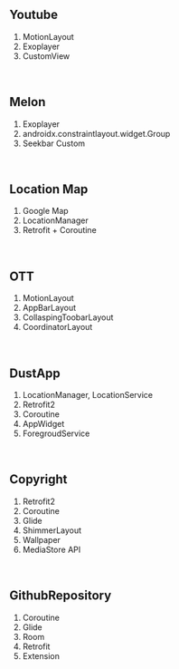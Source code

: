
## Youtube
1. MotionLayout
2. Exoplayer
3. CustomView

<br>

## Melon

1. Exoplayer
2. androidx.constraintlayout.widget.Group
3. Seekbar Custom

<br>

## Location Map

1. Google Map
2. LocationManager
3. Retrofit + Coroutine

<br>

## OTT

1. MotionLayout
2. AppBarLayout
3. CollaspingToobarLayout
4. CoordinatorLayout

<br>

## DustApp
1. LocationManager, LocationService   
2. Retrofit2
3. Coroutine
4. AppWidget
5. ForegroudService

<br>

## Copyright

1. Retrofit2
2. Coroutine
3. Glide
4. ShimmerLayout
5. Wallpaper   
6. MediaStore API

<br>

## GithubRepository

1. Coroutine
2. Glide
3. Room
4. Retrofit
5. Extension
